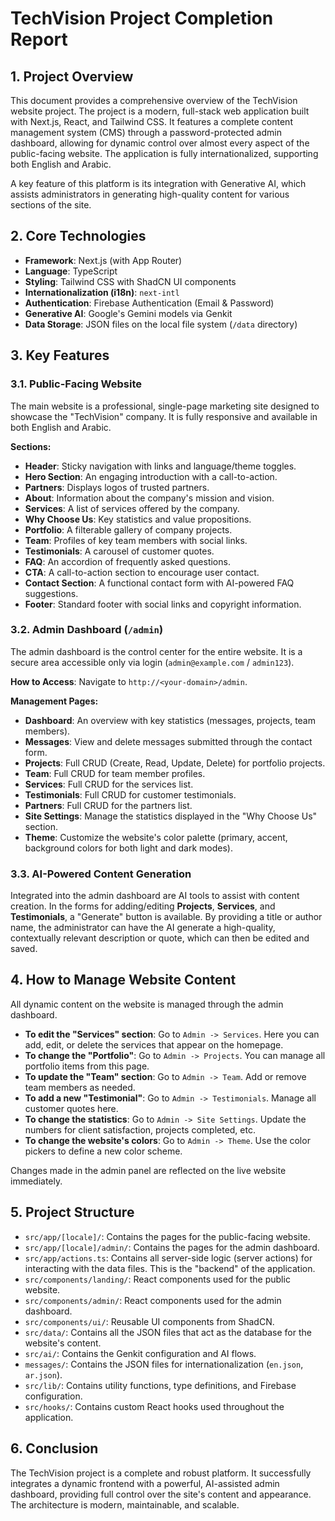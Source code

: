 
# TechVision Project Completion Report

## 1. Project Overview

This document provides a comprehensive overview of the TechVision website project. The project is a modern, full-stack web application built with Next.js, React, and Tailwind CSS. It features a complete content management system (CMS) through a password-protected admin dashboard, allowing for dynamic control over almost every aspect of the public-facing website. The application is fully internationalized, supporting both English and Arabic.

A key feature of this platform is its integration with Generative AI, which assists administrators in generating high-quality content for various sections of the site.

## 2. Core Technologies

- **Framework**: Next.js (with App Router)
- **Language**: TypeScript
- **Styling**: Tailwind CSS with ShadCN UI components
- **Internationalization (i18n)**: `next-intl`
- **Authentication**: Firebase Authentication (Email & Password)
- **Generative AI**: Google's Gemini models via Genkit
- **Data Storage**: JSON files on the local file system (`/data` directory)

## 3. Key Features

### 3.1. Public-Facing Website

The main website is a professional, single-page marketing site designed to showcase the "TechVision" company. It is fully responsive and available in both English and Arabic.

**Sections:**
- **Header**: Sticky navigation with links and language/theme toggles.
- **Hero Section**: An engaging introduction with a call-to-action.
- **Partners**: Displays logos of trusted partners.
- **About**: Information about the company's mission and vision.
- **Services**: A list of services offered by the company.
- **Why Choose Us**: Key statistics and value propositions.
- **Portfolio**: A filterable gallery of company projects.
- **Team**: Profiles of key team members with social links.
- **Testimonials**: A carousel of customer quotes.
- **FAQ**: An accordion of frequently asked questions.
- **CTA**: A call-to-action section to encourage user contact.
- **Contact Section**: A functional contact form with AI-powered FAQ suggestions.
- **Footer**: Standard footer with social links and copyright information.

### 3.2. Admin Dashboard (`/admin`)

The admin dashboard is the control center for the entire website. It is a secure area accessible only via login (`admin@example.com` / `admin123`).

**How to Access**: Navigate to `http://<your-domain>/admin`.

**Management Pages:**
- **Dashboard**: An overview with key statistics (messages, projects, team members).
- **Messages**: View and delete messages submitted through the contact form.
- **Projects**: Full CRUD (Create, Read, Update, Delete) for portfolio projects.
- **Team**: Full CRUD for team member profiles.
- **Services**: Full CRUD for the services list.
- **Testimonials**: Full CRUD for customer testimonials.
- **Partners**: Full CRUD for the partners list.
- **Site Settings**: Manage the statistics displayed in the "Why Choose Us" section.
- **Theme**: Customize the website's color palette (primary, accent, background colors for both light and dark modes).

### 3.3. AI-Powered Content Generation

Integrated into the admin dashboard are AI tools to assist with content creation. In the forms for adding/editing **Projects**, **Services**, and **Testimonials**, a "Generate" button is available. By providing a title or author name, the administrator can have the AI generate a high-quality, contextually relevant description or quote, which can then be edited and saved.

## 4. How to Manage Website Content

All dynamic content on the website is managed through the admin dashboard.

- **To edit the "Services" section**: Go to `Admin -> Services`. Here you can add, edit, or delete the services that appear on the homepage.
- **To change the "Portfolio"**: Go to `Admin -> Projects`. You can manage all portfolio items from this page.
- **To update the "Team" section**: Go to `Admin -> Team`. Add or remove team members as needed.
- **To add a new "Testimonial"**: Go to `Admin -> Testimonials`. Manage all customer quotes here.
- **To change the statistics**: Go to `Admin -> Site Settings`. Update the numbers for client satisfaction, projects completed, etc.
- **To change the website's colors**: Go to `Admin -> Theme`. Use the color pickers to define a new color scheme.

Changes made in the admin panel are reflected on the live website immediately.

## 5. Project Structure

- `src/app/[locale]/`: Contains the pages for the public-facing website.
- `src/app/[locale]/admin/`: Contains the pages for the admin dashboard.
- `src/app/actions.ts`: Contains all server-side logic (server actions) for interacting with the data files. This is the "backend" of the application.
- `src/components/landing/`: React components used for the public website.
- `src/components/admin/`: React components used for the admin dashboard.
- `src/components/ui/`: Reusable UI components from ShadCN.
- `src/data/`: Contains all the JSON files that act as the database for the website's content.
- `src/ai/`: Contains the Genkit configuration and AI flows.
- `messages/`: Contains the JSON files for internationalization (`en.json`, `ar.json`).
- `src/lib/`: Contains utility functions, type definitions, and Firebase configuration.
- `src/hooks/`: Contains custom React hooks used throughout the application.

## 6. Conclusion

The TechVision project is a complete and robust platform. It successfully integrates a dynamic frontend with a powerful, AI-assisted admin dashboard, providing full control over the site's content and appearance. The architecture is modern, maintainable, and scalable.
